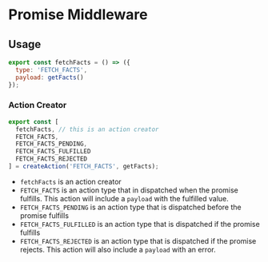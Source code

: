 # Promise Middleware

## Usage

```js
export const fetchFacts = () => ({
  type: 'FETCH_FACTS',
  payload: getFacts()
});
```

### Action Creator

```js
export const [
  fetchFacts, // this is an action creator
  FETCH_FACTS,
  FETCH_FACTS_PENDING,
  FETCH_FACTS_FULFILLED
  FETCH_FACTS_REJECTED
] = createAction('FETCH_FACTS', getFacts);
```

* `fetchFacts` is an action creator
* `FETCH_FACTS` is an action type that in dispatched when the promise
  fulfills. This action will include a `payload` with the fulfilled value.
* `FETCH_FACTS_PENDING` is an action type that is dispatched before
  the promise fulfills
* `FETCH_FACTS_FULFILLED` is an action type that is dispatched if
  the promise fulfills
* `FETCH_FACTS_REJECTED` is an action type that is dispatched if
  the promise rejects. This action will also include a `payload`
  with an error.
